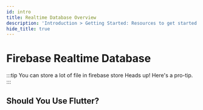 ```yaml
---
id: intro
title: Realtime Database Overview
description: 'Introduction > Getting Started: Resources to get started learning and using Redux'
hide_title: true
---
```


# Firebase Realtime Database

:::tip You can store a lot of file in firebase store
Heads up! Here's a pro-tip.
:::

## Should You Use Flutter?

